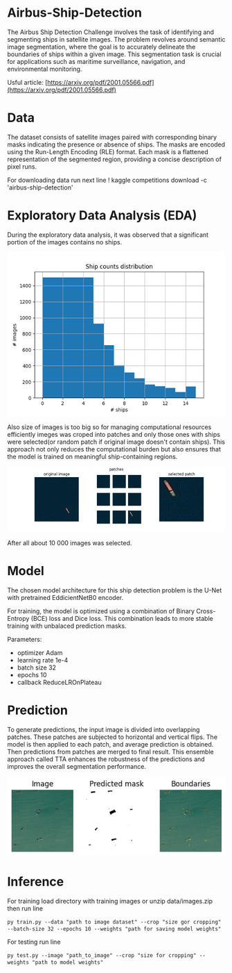 # Airbus-Ship-Detection

The Airbus Ship Detection Challenge involves the task of identifying and segmenting ships in satellite images. The problem revolves around semantic image segmentation, where the goal is to accurately delineate the boundaries of ships within a given image. This segmentation task is crucial for applications such as maritime surveillance, navigation, and environmental monitoring.

Usful article:
[https://arxiv.org/pdf/2001.05566.pdf](https://arxiv.org/pdf/2001.05566.pdf)


# Data
The dataset consists of satellite images paired with corresponding binary masks indicating the presence or absence of ships. The masks are encoded using the Run-Length Encoding (RLE) format. Each mask is a flattened representation of the segmented region, providing a concise description of pixel runs.

For downloading data run next line ! kaggle competitions download -c 'airbus-ship-detection'

# Exploratory Data Analysis (EDA)
During the exploratory data analysis, it was observed that a significant portion of the images contains no ships. 

![alt text](https://github.com/HalyshAnton/Airbus-Ship-Detection/blob/main/images/ship_count_distribution.png)

Also size of images is too big so for managing computational resources efficiently imeges was croped into patches and only those ones with ships were selected(or random patch if original image doesn't contain ships). This approach not only reduces the computational burden but also ensures that the model is trained on meaningful ship-containing regions.

![alt text](https://github.com/HalyshAnton/Airbus-Ship-Detection/blob/main/images/cropping.png)

After all about 10 000 images was selected.

# Model
The chosen model architecture for this ship detection problem is the U-Net with pretrained EddicientNetB0 encoder.

For training, the model is optimized using a combination of Binary Cross-Entropy (BCE) loss and Dice loss. This combination leads to more stable training with unbalaced prediction masks.

Parameters:
* optimizer Adam
* learning rate 1e-4
* batch size 32
* epochs 10
* callback ReduceLROnPlateau

# Prediction
To generate predictions, the input image is divided into overlapping patches. These patches are subjected to horizontal and vertical flips. The model is then applied to each patch, and average prediction is obtained. Then predictions from patches are merged to final result. This ensemble approach called TTA enhances the robustness of the predictions and improves the overall segmentation performance.

![alt text](https://github.com/HalyshAnton/Airbus-Ship-Detection/blob/main/images/prediction.png)

# Inference
For training load directory with training images or unzip data/images.zip then run line 
```
py train.py --data "path to image dataset" --crop "size gor cropping" --batch-size 32 --epochs 10 --weights "path for saving model weights"
```
For testing run line 
```
py test.py --image "path_to_image" --crop "size for cropping" --weights "path to model weights"
```
